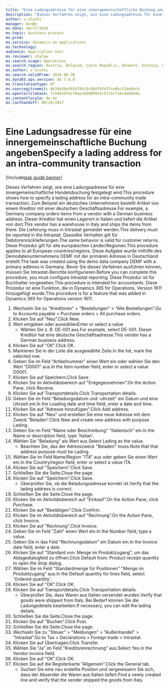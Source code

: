 ```yaml
--- 
title: "Eine Ladungsadresse für eine innergemeinschaftliche Buchung angeben"
description: "Dieses Verfahren zeigt, wie eine Ladungsadresse für eine innergemeinschaftliche Handelsbuchung festgelegt wird."
author: v-oloski
manager: AnnBe
ms.date: 10/27/2016
ms.topic: business-process
ms.prod: 
ms.service: dynamics-ax-applications
ms.technology: 
audience: Application User
ms.reviewer: shylaw
ms.search.scope: Operations
ms.search.region: Austria, Belgium, Czech Republic, Denmark, Estonia, Finland, France, Germany, Hungary, Ireland, Italy, Latvia, Lithuania, Netherlands, Poland, Spain, Sweden, United Kingdom
ms.author: v-oloski
ms.search.validFrom: 2016-06-30
ms.dyn365.ops.version: AX 7.0.0
ms.translationtype: HT
ms.sourcegitcommit: 663da58ef01b705c0c984fbfd3fce8bc31be04c6
ms.openlocfilehash: fc54b59f6cf8aec8d489955c57cbcf34c4e6be0a
ms.contentlocale: de-de
ms.lasthandoff: 08/29/2017

---
```

# <a name="specify-a-lading-address-for-an-intra-community-transaction"></a><span data-ttu-id="5b2fc-103">Eine Ladungsadresse für eine innergemeinschaftliche Buchung angeben</span><span class="sxs-lookup"><span data-stu-id="5b2fc-103">Specify a lading address for an intra-community transaction</span></span>

[!include[task guide banner](../../includes/task-guide-banner.md)]

<span data-ttu-id="5b2fc-104">Dieses Verfahren zeigt, wie eine Ladungsadresse für eine innergemeinschaftliche Handelsbuchung festgelegt wird.</span><span class="sxs-lookup"><span data-stu-id="5b2fc-104">This procedure shows how to specify a lading address for an intra-community trade transaction.</span></span> <span data-ttu-id="5b2fc-105">Zum Beispiel ein deutsches Unternehmens bestellt Artikel von einem Kreditor mit einer deutschen Geschäftsadresse.</span><span class="sxs-lookup"><span data-stu-id="5b2fc-105">For example, a Germany company orders items from a vendor with a German business address.</span></span> <span data-ttu-id="5b2fc-106">Dieser Kreditor hat einen Lagerort in Italien und liefert die Artikel von dort.</span><span class="sxs-lookup"><span data-stu-id="5b2fc-106">This vendor has a warehouse in Italy and ships the items from there.</span></span> <span data-ttu-id="5b2fc-107">Die Lieferung muss in Intrastat gemeldet werden.</span><span class="sxs-lookup"><span data-stu-id="5b2fc-107">This delivery must be reported in the Intrastat.</span></span> <span data-ttu-id="5b2fc-108">Dasselbe Verhalten gilt für Debitorenrücklieferungen.</span><span class="sxs-lookup"><span data-stu-id="5b2fc-108">The same behavior is valid for customer returns.</span></span>
<span data-ttu-id="5b2fc-109">Diese Prozedur gilt für alle europäischen Länder/Regionen.</span><span class="sxs-lookup"><span data-stu-id="5b2fc-109">This procedure applies to all European countries/regions.</span></span> <span data-ttu-id="5b2fc-110">Diese Aufgabe wurde mithilfe des Demodatenunternehmens DEMF mit der primären Adresse in Deutschland erstellt.</span><span class="sxs-lookup"><span data-stu-id="5b2fc-110">The task was created using the demo data company DEMF with a primary address in Germany.</span></span> <span data-ttu-id="5b2fc-111">Bevor Sie dieses Verfahren ausführen können, müssen Sie Intrastat-Berichte konfigurieren.</span><span class="sxs-lookup"><span data-stu-id="5b2fc-111">Before you can complete this procedure, you must configure Intrastat reporting.</span></span> <span data-ttu-id="5b2fc-112">Diese Prozedur ist für Buchhalter vorgesehen.</span><span class="sxs-lookup"><span data-stu-id="5b2fc-112">This procedure is intended for accountants.</span></span> <span data-ttu-id="5b2fc-113">Diese Prozedur ist eine Funktion, die in Dynamics 365 for Operations, Version 1611 hinzugefügt wurde.</span><span class="sxs-lookup"><span data-stu-id="5b2fc-113">This procedure is for a feature that was added in Dynamics 365 for Operations version 1611.</span></span>

1. <span data-ttu-id="5b2fc-114">Wechseln Sie zu "Kreditoren" > "Bestellungen" > "Alle Bestellungen".</span><span class="sxs-lookup"><span data-stu-id="5b2fc-114">Go to Accounts payable > Purchase orders > All purchase orders.</span></span>
2. <span data-ttu-id="5b2fc-115">Klicken Sie auf "Neu".</span><span class="sxs-lookup"><span data-stu-id="5b2fc-115">Click New.</span></span>
3. <span data-ttu-id="5b2fc-116">Wert eingeben oder auswählen</span><span class="sxs-lookup"><span data-stu-id="5b2fc-116">Enter or select a value</span></span>
    * <span data-ttu-id="5b2fc-117">Wählen Sie z. B. DE-001 aus.</span><span class="sxs-lookup"><span data-stu-id="5b2fc-117">For example, select DE-001.</span></span> <span data-ttu-id="5b2fc-118">Dieser Kreditor hat eine deutsche Geschäftsadresse.</span><span class="sxs-lookup"><span data-stu-id="5b2fc-118">This vendor has a German business address.</span></span>  
4. <span data-ttu-id="5b2fc-119">Klicken Sie auf "OK".</span><span class="sxs-lookup"><span data-stu-id="5b2fc-119">Click OK.</span></span>
5. <span data-ttu-id="5b2fc-120">Markieren Sie in der Liste die ausgewählte Zeile.</span><span class="sxs-lookup"><span data-stu-id="5b2fc-120">In the list, mark the selected row.</span></span>
6. <span data-ttu-id="5b2fc-121">Geben Sie im Feld "Artikelnummer" einen Wert ein oder wählen Sie den Wert "D0001" aus.</span><span class="sxs-lookup"><span data-stu-id="5b2fc-121">In the Item number field, enter or select a value D0001.</span></span>
7. <span data-ttu-id="5b2fc-122">Klicken Sie auf Speichern.</span><span class="sxs-lookup"><span data-stu-id="5b2fc-122">Click Save.</span></span>
8. <span data-ttu-id="5b2fc-123">Klicken Sie im Aktivitätsbereich auf "Entgegennehmen".</span><span class="sxs-lookup"><span data-stu-id="5b2fc-123">On the Action Pane, click Receive.</span></span>
9. <span data-ttu-id="5b2fc-124">Klicken Sie auf Transportdetails.</span><span class="sxs-lookup"><span data-stu-id="5b2fc-124">Click Transportation details.</span></span>
10. <span data-ttu-id="5b2fc-125">Geben Sie im Feld "Beladungsdatum und -uhrzeit" ein Datum und eine Uhrzeit ein.</span><span class="sxs-lookup"><span data-stu-id="5b2fc-125">In the Loading date and time field, enter a date and time.</span></span>
11. <span data-ttu-id="5b2fc-126">Klicken Sie auf "Adresse hinzufügen".</span><span class="sxs-lookup"><span data-stu-id="5b2fc-126">Click Add address.</span></span>
12. <span data-ttu-id="5b2fc-127">Klicken Sie auf "Neu" und erstellen Sie eine neue Adresse mit dem Zweck "Beladen".</span><span class="sxs-lookup"><span data-stu-id="5b2fc-127">Click New and create new address with purpose Lading.</span></span>
13. <span data-ttu-id="5b2fc-128">Geben Sie im Feld "Name oder Beschreibung" "Italienisch" ein.</span><span class="sxs-lookup"><span data-stu-id="5b2fc-128">In the Name or description field, type 'Italian'.</span></span>
14. <span data-ttu-id="5b2fc-129">Wählen Sie "Beladung" als Wert aus.</span><span class="sxs-lookup"><span data-stu-id="5b2fc-129">Select Lading as the value.</span></span>
    * <span data-ttu-id="5b2fc-130">Beachten Sie, das der Adresszweck "Beladen" muss.</span><span class="sxs-lookup"><span data-stu-id="5b2fc-130">Note that that address purpose must be Lading.</span></span>  
15. <span data-ttu-id="5b2fc-131">Wählen Sie im Feld Name/Region "ITA" aus oder geben Sie einen Wert ein.</span><span class="sxs-lookup"><span data-stu-id="5b2fc-131">In the Country/region field, enter or select a value ITA.</span></span>
16. <span data-ttu-id="5b2fc-132">Klicken Sie auf "Speichern".</span><span class="sxs-lookup"><span data-stu-id="5b2fc-132">Click Save.</span></span>
17. <span data-ttu-id="5b2fc-133">Schließen Sie die Seite.</span><span class="sxs-lookup"><span data-stu-id="5b2fc-133">Close the page.</span></span>
18. <span data-ttu-id="5b2fc-134">Klicken Sie auf "Speichern".</span><span class="sxs-lookup"><span data-stu-id="5b2fc-134">Click Save.</span></span>
    * <span data-ttu-id="5b2fc-135">Überprüfen Sie, ob die Beladungsadresse korrekt ist.</span><span class="sxs-lookup"><span data-stu-id="5b2fc-135">Verify that the lading address is correct.</span></span>  
19. <span data-ttu-id="5b2fc-136">Schließen Sie die Seite.</span><span class="sxs-lookup"><span data-stu-id="5b2fc-136">Close the page.</span></span>
20. <span data-ttu-id="5b2fc-137">Klicken Sie im Aktivitätsbereich auf "Einkauf".</span><span class="sxs-lookup"><span data-stu-id="5b2fc-137">On the Action Pane, click Purchase.</span></span>
21. <span data-ttu-id="5b2fc-138">Klicken Sie auf "Bestätigen".</span><span class="sxs-lookup"><span data-stu-id="5b2fc-138">Click Confirm.</span></span>
22. <span data-ttu-id="5b2fc-139">Klicken Sie im Aktivitätsbereich auf "Rechnung".</span><span class="sxs-lookup"><span data-stu-id="5b2fc-139">On the Action Pane, click Invoice.</span></span>
23. <span data-ttu-id="5b2fc-140">Klicken Sie auf "Rechnung".</span><span class="sxs-lookup"><span data-stu-id="5b2fc-140">Click Invoice.</span></span>
24. <span data-ttu-id="5b2fc-141">Geben Sie im Feld "Zahl" einen Wert ein.</span><span class="sxs-lookup"><span data-stu-id="5b2fc-141">In the Number field, type a value.</span></span>
25. <span data-ttu-id="5b2fc-142">Geben Sie in das Feld "Rechnungsdatum" ein Datum ein.</span><span class="sxs-lookup"><span data-stu-id="5b2fc-142">In the Invoice date field, enter a date.</span></span>
26. <span data-ttu-id="5b2fc-143">Klicken Sie auf "Standard von: Menge im Produktzugang", um das Ablagedialogfeld zu öffnen.</span><span class="sxs-lookup"><span data-stu-id="5b2fc-143">Click Default from: Product receipt quantity to open the drop dialog.</span></span>
27. <span data-ttu-id="5b2fc-144">Wählen Sie im Feld "Standardmenge für Positionen" "Menge im Produktzugang" aus.</span><span class="sxs-lookup"><span data-stu-id="5b2fc-144">In the Default quantity for lines field, select 'Ordered quantity'.</span></span>
28. <span data-ttu-id="5b2fc-145">Klicken Sie auf "OK".</span><span class="sxs-lookup"><span data-stu-id="5b2fc-145">Click OK.</span></span>
29. <span data-ttu-id="5b2fc-146">Klicken Sie auf Transportdetails.</span><span class="sxs-lookup"><span data-stu-id="5b2fc-146">Click Transportation details.</span></span>
    * <span data-ttu-id="5b2fc-147">Überprüfen Sie, dass Waren aus Italien versendet wurden.</span><span class="sxs-lookup"><span data-stu-id="5b2fc-147">Verify that goods were shipped from Italy.</span></span> <span data-ttu-id="5b2fc-148">Bei Bedarf können Sie die Ladungsdetails bearbeiten.</span><span class="sxs-lookup"><span data-stu-id="5b2fc-148">If necessary, you can edit the lading details.</span></span>  
30. <span data-ttu-id="5b2fc-149">Schließen Sie die Seite.</span><span class="sxs-lookup"><span data-stu-id="5b2fc-149">Close the page.</span></span>
31. <span data-ttu-id="5b2fc-150">Klicken Sie auf "Buchen".</span><span class="sxs-lookup"><span data-stu-id="5b2fc-150">Click Post.</span></span>
32. <span data-ttu-id="5b2fc-151">Schließen Sie die Seite.</span><span class="sxs-lookup"><span data-stu-id="5b2fc-151">Close the page.</span></span>
33. <span data-ttu-id="5b2fc-152">Wechseln Sie zu "Steuer" > "Meldungen" > "Außenhandel" > "Intrastat".</span><span class="sxs-lookup"><span data-stu-id="5b2fc-152">Go to Tax > Declarations > Foreign trade > Intrastat.</span></span>
34. <span data-ttu-id="5b2fc-153">Klicken Sie auf Übertragen.</span><span class="sxs-lookup"><span data-stu-id="5b2fc-153">Click Transfer.</span></span>
35. <span data-ttu-id="5b2fc-154">Wählen Sie "Ja" im Feld "Kreditorenrechnung" aus.</span><span class="sxs-lookup"><span data-stu-id="5b2fc-154">Select Yes in the Vendor invoice field.</span></span>
36. <span data-ttu-id="5b2fc-155">Klicken Sie auf "OK".</span><span class="sxs-lookup"><span data-stu-id="5b2fc-155">Click OK.</span></span>
37. <span data-ttu-id="5b2fc-156">Klicken Sie auf die Registerkarte "Allgemein".</span><span class="sxs-lookup"><span data-stu-id="5b2fc-156">Click the General tab.</span></span>
    * <span data-ttu-id="5b2fc-157">Suchen Sie eine neu erstellte Position und vergewissern Sie sich, dass der Absender die Waren aus Italien liefert.</span><span class="sxs-lookup"><span data-stu-id="5b2fc-157">Find a newly created line and verify that the sender shipped the goods from Italy.</span></span>  


